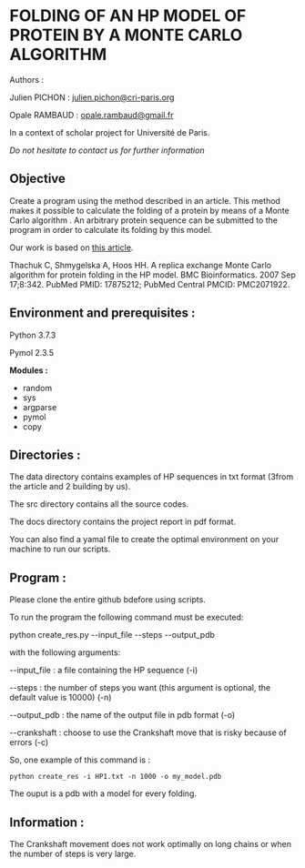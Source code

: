 # FOLDING OF AN HP MODEL OF PROTEIN BY A MONTE CARLO ALGORITHM

Authors : 

Julien PICHON : julien.pichon@cri-paris.org

Opale RAMBAUD : opale.rambaud@gmail.fr

In a context of scholar project for Université de Paris.

*Do not hesitate to contact us for further information* 

## Objective

Create a program using the method described in an article. 
This method makes it possible to calculate the folding of a protein by means of a Monte Carlo algorithm . 
An arbitrary protein sequence can be submitted to the program in order to calculate its folding by this model.

Our work is based on [this article](https://bmcbioinformatics.biomedcentral.com/articles/10.1186/1471-2105-8-342).

Thachuk C, Shmygelska A, Hoos HH. A replica exchange Monte Carlo algorithm for protein folding in the HP model. 
BMC Bioinformatics. 2007 Sep 17;8:342. PubMed PMID: 17875212; PubMed Central PMCID: PMC2071922.


## Environment and prerequisites : 

Python 3.7.3

Pymol 2.3.5

**Modules :** 

- random 
- sys
- argparse
- pymol
- copy

## Directories :


The data directory contains examples of HP sequences in txt format (3from the article and 2 building by us).

The src directory contains all the source codes. 

The docs directory contains the project report in pdf format.

You can also find a yamal file to create the optimal environment on your machine to run our scripts.

## Program :

Please clone the entire github bdefore using scripts.


To run the program the following command must be executed: 

python create_res.py --input_file --steps --output_pdb

with the following arguments:

--input_file : a file containing the HP sequence (-i)

--steps : the number of steps you want (this argument is optional, the default value is 10000) (-n)

--output_pdb : the name of the output file in pdb format (-o)

--crankshaft : choose to use the Crankshaft move that is risky because of errors (-c)

So, one example of this command is : 

`python create_res -i HP1.txt -n 1000 -o my_model.pdb `

The ouput is a pdb with a model for every folding. 



## Information :

The Crankshaft movement does not work optimally on long chains or when the number of steps is very large. 

